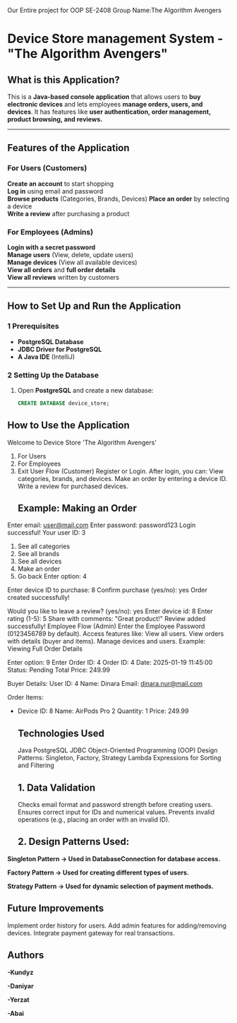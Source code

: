 Our Entire project for OOP SE-2408 Group Name:The Algorithm Avengers
#  Device Store management System - "The Algorithm Avengers"

##  What is this Application?
This is a **Java-based console application** that allows users to **buy electronic devices** and lets employees **manage orders, users, and devices**. It has features like **user authentication, order management, product browsing, and reviews.**

---

## **Features of the Application**
### **For Users (Customers)**
**Create an account** to start shopping  
**Log in** using email and password  
**Browse products** (Categories, Brands, Devices)
**Place an order** by selecting a device  
**Write a review** after purchasing a product

### **For Employees (Admins)**
 **Login with a secret password**  
 **Manage users** (View, delete, update users)  
 **Manage devices** (View all available devices)  
 **View all orders** and **full order details**  
 **View all reviews** written by customers

---

##  How to Set Up and Run the Application
### **1️ Prerequisites**
- **PostgreSQL Database**
- **JDBC Driver for PostgreSQL**
- **A Java IDE** (IntelliJ)

### **2️ Setting Up the Database**
1. Open **PostgreSQL** and create a new database:
   ```sql
   CREATE DATABASE device_store;
## How to Use the Application

Welcome to Device Store 'The Algorithm Avengers'
1. For Users
2. For Employees
0. Exit
   User Flow (Customer)
   Register or Login.
   After login, you can:
   View categories, brands, and devices.
   Make an order by entering a device ID.
   Write a review for purchased devices.
   ## Example: Making an Order

Enter email: user@mail.com
Enter password: password123
Login successful! Your user ID: 3

1. See all categories
2. See all brands
3. See all devices
4. Make an order
0. Go back
   Enter option: 4

Enter device ID to purchase: 8
Confirm purchase (yes/no): yes
Order created successfully!

Would you like to leave a review? (yes/no): yes
Enter device id: 8
Enter rating (1-5): 5
Share with comments: "Great product!"
Review added successfully!
Employee Flow (Admin)
Enter the Employee Password (0123456789 by default).
Access features like:
View all users.
View orders with details (buyer and items).
Manage devices and users.
Example: Viewing Full Order Details


Enter option: 9
Enter Order ID: 4
Order ID: 4
Date: 2025-01-19 11:45:00
Status: Pending
Total Price: 249.99

Buyer Details:
User ID: 4
Name: Dinara
Email: dinara.nur@mail.com

Order Items:
- Device ID: 8
  Name: AirPods Pro 2
  Quantity: 1
  Price: 249.99
  ##  Technologies Used
  Java
  PostgreSQL
  JDBC
  Object-Oriented Programming (OOP)
  Design Patterns: Singleton, Factory, Strategy
  Lambda Expressions for Sorting and Filtering

  ## 1. Data Validation
   Checks email format and password strength before creating users.
   Ensures correct input for IDs and numerical values.
   Prevents invalid operations (e.g., placing an order with an invalid ID).
  ## 2. Design Patterns Used:

**Singleton Pattern → Used in DatabaseConnection for database access.**

**Factory Pattern → Used for creating different types of users.**

**Strategy Pattern → Used for dynamic selection of payment methods.**

##  Future Improvements
Implement order history for users.
Add admin features for adding/removing devices.
Integrate payment gateway for real transactions.
##  Authors
**-Kundyz**

**-Daniyar**

**-Yerzat**

**-Abai**








